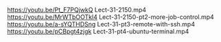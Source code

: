 https://youtu.be/Pt_F7PQjwkQ Lect-31-2150.mp4
https://youtu.be/MrWTbOOTkl4 Lect-31-2150-pt2-more-job-control.mp4
https://youtu.be/a-sYQTHDSng Lect-31-pt3-remote-with-ssh.mp4
https://youtu.be/pCBpgt4zjgk Lect-31-pt4-ubuntu-terminal.mp4
